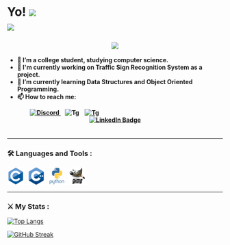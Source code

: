 <h1 align = "left">
  <div id = "yo" align = "left">
    Yo!
    <img src="https://cdn.discordapp.com/attachments/1101944447740162058/1106192722701860924/peaceretro2.png" width="30"/>
  </div>
  <div id = "yo" align = "left">
    <img src="https://cdn.discordapp.com/attachments/1101944447740162058/1106187939022651502/retroarrow.png" width="500"/>
  </div>
</h1>  
<h4>
<div align="center">
  <img src="https://i.pinimg.com/originals/b0/ae/c8/b0aec80310cceb44e136c9dc74e9e435.gif" width="400"/>
</div>

- 🔭 I’m a college student, studying computer science.
- 🔨 I'm currently working on Traffic Sign Recognition System as a project.
- 🌱 I’m currently learning Data Structures and Object Oriented Programming.
- 📫 How to reach me: 
<div id="badges3">
  &nbsp;&nbsp;&nbsp;&nbsp;&nbsp;&nbsp;&nbsp;&nbsp;&nbsp;&nbsp;&nbsp;&nbsp;&nbsp;&nbsp;&nbsp;
  <a href = "https://discordapp.com/users/730667988969193513">
  <img src="https://www.svgrepo.com/show/353655/discord-icon.svg" alt="Discord" width="30"/>
  </a>
  &nbsp;&nbsp;
  <img src="http://www.clipartbest.com/cliparts/9cp/LXG/9cpLXGbgi.png" alt="Tg" width="30"/>
  &nbsp;&nbsp;
  <a href = "https://t.me/aryanc193">
  <img src="https://upload.wikimedia.org/wikipedia/commons/8/82/Telegram_logo.svg" alt="Tg" width="30"/>
  </a>
</div>
  
<div id="badges" align="center">
  <a href = "https://www.linkedin.com/in/aryan-choudhary-a0b442203/">
  <img src="https://img.shields.io/badge/LinkedIn-blue?style=for-the-badge&logo=linkedin&logoColor=white" alt="LinkedIn Badge"/>
  </a>
</div>
<div id="badges2" align="center">
  <img src="https://komarev.com/ghpvc/?username=aryanc193&style=flat-square&color=blue" alt=""/>
</div>
</h4>

---

### :hammer_and_wrench: Languages and Tools :
<div>
  <img src="https://raw.githubusercontent.com/devicons/devicon/1119b9f84c0290e0f0b38982099a2bd027a48bf1/icons/c/c-original.svg" title="C" alt="C" width="40" height="40"/>&nbsp;
  <img src="https://raw.githubusercontent.com/devicons/devicon/1119b9f84c0290e0f0b38982099a2bd027a48bf1/icons/cplusplus/cplusplus-original.svg" title="C++" alt="C++" width="40" height="40"/>&nbsp;
  <img src="https://raw.githubusercontent.com/devicons/devicon/1119b9f84c0290e0f0b38982099a2bd027a48bf1/icons/python/python-original-wordmark.svg" title="Python" alt="Python" width="40" height="40"/>&nbsp;
  <img src="https://raw.githubusercontent.com/devicons/devicon/1119b9f84c0290e0f0b38982099a2bd027a48bf1/icons/gimp/gimp-original-wordmark.svg" title="gimp" alt="gimp" width="40" height="40"/>&nbsp;
</div>

---

### :crossed_swords: My Stats :
[![Top Langs](https://github-readme-stats.vercel.app/api/top-langs/?username=aryanc193&layout=compact&theme=vision-friendly-dark)](https://github.com/anuraghazra/github-readme-stats)

[![GitHub Streak](http://github-readme-streak-stats.herokuapp.com?user=aryanc193&theme=merko&hide_border=true&date_format=M%20j%5B%2C%20Y%5D)](https://git.io/streak-stats)
